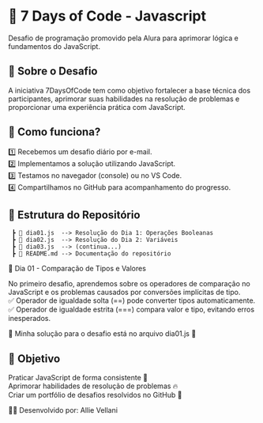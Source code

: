# 🚀 7 Days of Code - Javascript
Desafio de programação promovido pela Alura para aprimorar lógica e fundamentos do JavaScript.

## 📌 Sobre o Desafio
A iniciativa 7DaysOfCode tem como objetivo fortalecer a base técnica dos participantes, aprimorar suas habilidades na resolução de problemas e proporcionar uma experiência prática com JavaScript.

## 🏁 Como funciona?
1️⃣ Recebemos um desafio diário por e-mail.  
2️⃣ Implementamos a solução utilizando JavaScript.  
3️⃣ Testamos no navegador (console) ou no VS Code.  
4️⃣ Compartilhamos no GitHub para acompanhamento do progresso.  

## 📂 Estrutura do Repositório  

```📦 7DaysOfCode-JavaScript
 ┣ 📜 dia01.js  --> Resolução do Dia 1: Operações Booleanas
 ┣ 📜 dia02.js  --> Resolução do Dia 2: Variáveis
 ┣ 📜 dia03.js  --> (continua...)
 ┣ 📜 README.md --> Documentação do repositório
```
 📅 Dia 01 - Comparação de Tipos e Valores
 
No primeiro desafio, aprendemos sobre os operadores de comparação no JavaScript e os problemas causados por conversões implícitas de tipo. <br>
✅ Operador de igualdade solta (==) pode converter tipos automaticamente. <br>
✅ Operador de igualdade estrita (===) compara valor e tipo, evitando erros inesperados.  

📌 Minha solução para o desafio está no arquivo dia01.js 📌

## 🎯 Objetivo

Praticar JavaScript de forma consistente 🚀 <br>
Aprimorar habilidades de resolução de problemas 🔥 <br>
Criar um portfólio de desafios resolvidos no GitHub 📂 <br> 

👩‍💻 Desenvolvido por: Allie Vellani

